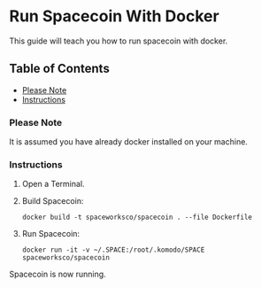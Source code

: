 # Run Spacecoin With Docker

This guide will teach you how to run spacecoin with docker.

## Table of Contents

  - [Please Note](#Please-Note)
  - [Instructions](#Instructions)

### Please Note

It is assumed you have already docker installed on your machine.

### Instructions

1. Open a Terminal.

2. Build Spacecoin:

    `docker build -t spaceworksco/spacecoin . --file Dockerfile`

3. Run Spacecoin:

    `docker run -it -v ~/.SPACE:/root/.komodo/SPACE spaceworksco/spacecoin`

Spacecoin is now running.
